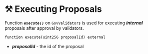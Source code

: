 # ⚒ Executing Proposals

Function ***`execute()`*** on `GovValidators` is used for executing ***internal*** proposals after approval by validators.

```solidity
function execute(uint256 proposalId) external
```
- ***proposalId*** - the id of the proposal
